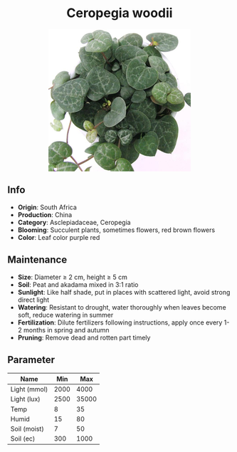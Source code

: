 <h1 align='center'>Ceropegia woodii</h1>
<p align="center">
    <img 
        align='center'
        width='320'
        src="../images/ceropegia woodii.png" 
        alt='Ceropegia woodii' />
</p>

## Info

 - **Origin**: South Africa
 - **Production**: China
 - **Category**: Asclepiadaceae, Ceropegia
 - **Blooming**: Succulent plants, sometimes flowers, red brown flowers
 - **Color**: Leaf color purple red

## Maintenance

 - **Size**: Diameter ≥ 2 cm, height ≥ 5 cm
 - **Soil**: Peat and akadama mixed in 3:1 ratio
 - **Sunlight**: Like half shade, put in places with scattered light, avoid strong direct light
 - **Watering**: Resistant to drought, water thoroughly when leaves become soft, reduce watering in summer
 - **Fertilization**: Dilute fertilizers following instructions,  apply once every 1-2 months in spring and autumn
 - **Pruning**: Remove dead and rotten part timely

## Parameter

| Name         | Min  | Max   |
|--------------|------|-------|
| Light (mmol) | 2000 | 4000  |
| Light (lux)  | 2500 | 35000 |
| Temp         | 8    | 35    |
| Humid        | 15   | 80    |
| Soil (moist) | 7   | 50    |
| Soil (ec)    | 300  | 1000  |